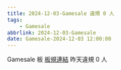 ```yaml
---
title: 2024-12-03-Gamesale 違規 0 人
tags:
    - Gamesale
abbrlink: 2024-12-03-Gamesale
date: Gamesale-2024-12-03 12:00:00
---
```

Gamesale 板 [板規連結](https://www.ptt.cc/bbs/Gossiping/M.1637425085.A.07D.html)
昨天違規 0 人
